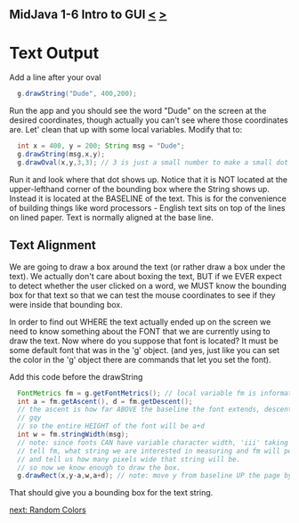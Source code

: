 ## MidJava 1-6 Intro to GUI [&LT;](MJ0105.md) [&GT;](MJ0107.md)
# Text Output
Add a line after your oval

```java 
  g.drawString("Dude", 400,200);
```

Run the app and you should see the word "Dude" on the screen at the desired coordinates, though actually you can't see where those coordinates are. Let' clean that up with some local variables. Modify that to:

```java
  int x = 400, y = 200; String msg = "Dude";
  g.drawString(msg,x,y);
  g.drawOval(x,y,3,3); // 3 is just a small number to make a small dot
```

Run it and look where that dot shows up. Notice that it is NOT located at the upper-lefthand corner of the bounding box where the String shows up. Instead it is located at the BASELINE of the text. This is for the convenience of building things like word processors - English text sits on top of the lines on lined paper. Text is normally aligned at the base line.

## Text Alignment

We are going to draw a box around the text (or rather draw a box under the text). We actually don't care about boxing the text, BUT if we EVER expect to detect whether the user clicked on a word, we MUST know the bounding box for that text so that we can test the mouse coordinates to see if they were inside that bounding box.

In order to find out WHERE the text actually ended up on the screen we need to know something about the FONT that we are currently using to draw the text. Now where do you suppose that font is located? It must be some default font that was in the 'g' object. (and yes, just like you can set the color in the 'g' object there are commands that let you set the font).

Add this code before the drawString

```java
  FontMetrics fm = g.getFontMetrics(); // local variable fm is information about the current font.
  int a = fm.getAscent(), d = fm.getDescent();
  // the ascent is how far ABOVE the baseline the font extends, descent is how far BELOW for letters with 'descenders' like
  // gqy
  // so the entire HEIGHT of the font will be a+d
  int w = fm.stringWidth(msg);
  // note: since fonts CAN have variable character width, 'iii' taking less space than 'mmm', we must
  // tell fm, what string we are interested in measuring and fm will perform the calculation for us
  // and tell us how many pixels wide that string will be.
  // so now we know enough to draw the box.
  g.drawRect(x,y-a,w,a+d); // note: move y from baseline UP the page by subtracting the ascent
```

That should give you a bounding box for the text string.

[next: Random Colors ](MJ0107.md)